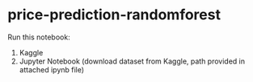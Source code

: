 # price-prediction-randomforest
Run this notebook:
1. Kaggle
2. Jupyter Notebook (download dataset from Kaggle, path provided in attached ipynb file)
